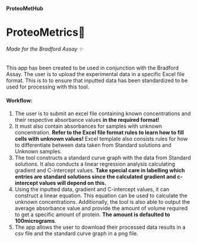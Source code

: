 #### ProteoMetHub
# **ProteoMetrics🧪**
###### _Made for the Bradford Assay_ ✨

This app has been created to be used in conjunction with the Bradford Assay. 
The user is to upload the experimental data in a specific Excel file format. This is to to ensure that inputted data has been standardized to be used for processing with this tool. 

#### Workflow:
1. The user is to submit an excel file containing known concentrations and their respective absorbance values **in the required format!**
2. It must also contain absorbances for samples with unknown concentration. **Refer to the Excel file format rules to learn how to fill cells with unknown values!**           Excel template also consists rules for how to differentiate between data taken from Standard solutions and Unknown samples.
3. The tool constructs a standard curve graph with the data from Standard solutions. It also conducts a linear regression analysis calculating gradient and C-intercept values. **Take special care in labelling which entries are standard solutions since the calculated gradient and c-intercept values will depend on this.**
4. Using the inputted data, gradient and C-intercept values, it can construct a linear equation. This equation can be used to calculate the unknown concentrations. Additionally, the tool is also able to output the average absorbance value and provide the amount of volume required to get a specific amount of protein. **The amount is defaulted to 100micrograms**.
5. The app allows the user to download their processed data results in a csv file and the standard curve graph in a png file.

